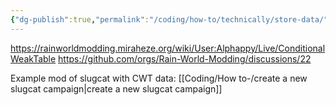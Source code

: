 ```yaml
---
{"dg-publish":true,"permalink":"/coding/how-to/technically/store-data/"}
---
```


https://rainworldmodding.miraheze.org/wiki/User:Alphappy/Live/ConditionalWeakTable
https://github.com/orgs/Rain-World-Modding/discussions/22

Example mod of slugcat with CWT data: [[Coding/How to-/create a new slugcat campaign\|create a new slugcat campaign]]
